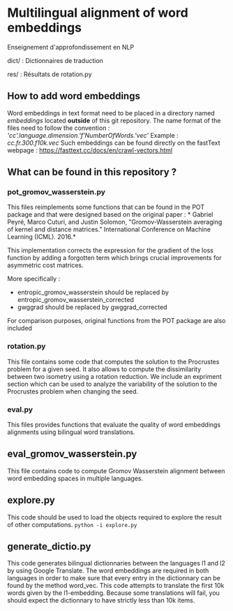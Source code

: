 # Multilingual alignment of word embeddings 
Enseignement d'approfondissement en NLP

dict/ : Dictionnaires de traduction 

res/ : Résultats de rotation.py

## How to add word embeddings 
Word embeddings in text format need to be placed in a directory named *embeddings* located **outside** of this git repository. 
The name format of the files need to follow the convention : *'cc'.language.dimension.'f'NumberOfWords.'vec'* 
Example : *cc.fr.300.f10k.vec* 
Such embeddings can be found directly on the fastText webpage : https://fasttext.cc/docs/en/crawl-vectors.html 


## What can be found in this repository ? 

### pot_gromov_wasserstein.py 
 This files reimplements some functions that can be found in the POT package and that were designed based on the original paper : * Gabriel Peyré, Marco Cuturi, and Justin Solomon, "Gromov-Wasserstein averaging of kernel and distance matrices." International Conference on Machine Learning (ICML). 2016.*

This implementation corrects the expression for the gradient of the loss function by adding a forgotten term which brings crucial improvements for asymmetric cost matrices. 

More specifically : 
 - entropic_gromov_wasserstein should be replaced by entropic_gromov_wasserstein_corrected
 - gwggrad should be replaced by gwggrad_corrected 
 
For comparison purposes, original functions from the POT package are also included


### rotation.py 
This file contains some code that computes the solution to the Procrustes problem for a given seed. 
It also allows to compute the dissimilarity between two isometry using a rotation reduction. 
We include an expriment section which can be used to analyze the variability of the solution to the Procrustes problem when changing the seed. 

### eval.py 

This files provides functions that evaluate the quality of word embeddings alignments using bilingual word translations. 


##  eval_gromov_wasserstein.py
This file contains code to compute Gromov Wasserstein alignment between word embedding spaces in multiple languages. 

## explore.py 

This code should be used to load the objects required to explore the result of other computations. 
``python -i explore.py``

## generate_dictio.py 

This code generates bilingual dictionnaries between the languages l1 and l2 by using Google Translate. 
The word embeddings are required in both languages in order to make sure that every entry in the dictionnary can be found by the method word_vec. 
This code attempts to translate the first 10k words given by the l1-embedding. Because some translations will fail, you should expect the dictionnary to have strictly less than 10k items. 


